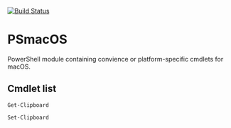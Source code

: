 [![Build Status](https://travis-ci.com/charlieschmidt/PSmacOS.svg?branch=master)](https://travis-ci.com/charlieschmidt/PSmacOS)

PSmacOS
========

PowerShell module containing convience or platform-specific cmdlets for macOS.

## Cmdlet list

`Get-Clipboard`

`Set-Clipboard`
